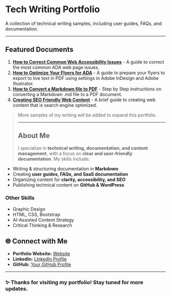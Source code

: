 # Tech Writing Portfolio
A collection of technical writing samples, including user guides, FAQs, and documentation.

---

## Featured Documents

1. **[How to Correct Common Web Accessibility Issues](./ada-common-issues.md)** - A guide to correct the most common ADA web page issues.
2. **[How to Optimize Your Flyers for ADA](./flyers)** - A guide to prepare your flyers to export to live text in PDF using settings in Adobe InDesign and Adobe Illustrator.
3. **[How to Convert a Markdown file to PDF](./markdown-to-pdf)** - Step by Step instructions on converting a Markdown .md file to a PDF document.
4. **[Creating SEO Friendly Web Content](./seo-content.md)** - A brief guide to creating web content that is search engine optimized.

 > More samples of my writing will be added to expand this portfolio.
>
> ---
>
> ## About Me
>
>I specialize in **technical writing, documentation, and content management**, with a focus on **clear and user-friendly documentation**. My skills include:

- Writing & structuring documentation in **Markdown**  
- Creating **user guides, FAQs, and SaaS documentation**  
- Organizing content for **clarity, accessibility, and SEO**  
- Publishing technical content on **GitHub & WordPress**

### Other Skills

- Graphic Design
- HTML, CSS, Bootstrap
- AI-Assisted Content Strategy 
- Critical Thinking & Research

## 🌐 Connect with Me

- **Portfolio Website:** [Website](https://cdpearsonwrites.wordpress.com/)  
- **LinkedIn:** [LinkedIn Profile](https://www.linkedin.com/in/cherilyn-pearson-9242448/)  
- **GitHub:** [Your GitHub Profile](https://github.com/cdpearsontx)  

---

### ✨ Thanks for visiting my portfolio! Stay tuned for more updates.
